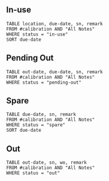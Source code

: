 ## In-use
```dataview
TABLE location, due-date, sn, remark
FROM #calibration AND "All Notes"
WHERE status = "in-use"
SORT due-date
```
## Pending Out
```dataview
TABLE out-date, due-date, sn, remark
FROM #calibration AND "All Notes"
WHERE status = "pending-out"
```
## Spare
```dataview
TABLE due-date, sn, remark
FROM #calibration AND "All Notes"
WHERE status = "spare"
SORT due-date
```
## Out
```dataview
TABLE out-date, sn, wo, remark
FROM #calibration AND "All Notes"
WHERE status = "out"
```